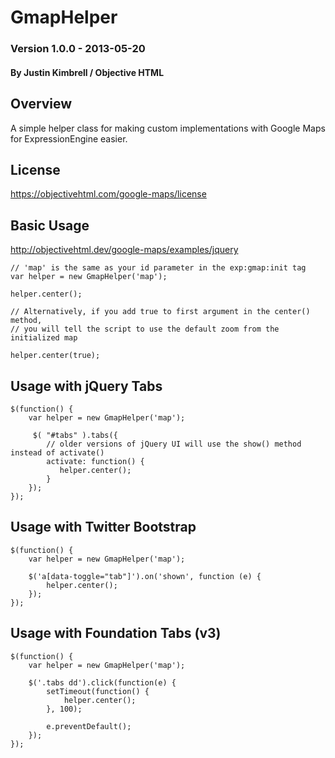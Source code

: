 GmapHelper
============

### Version 1.0.0 - 2013-05-20

#### By Justin Kimbrell / Objective HTML

Overview
--------

A simple helper class for making custom implementations with Google Maps for ExpressionEngine easier.

License
-------

https://objectivehtml.com/google-maps/license


Basic Usage
-----------

http://objectivehtml.dev/google-maps/examples/jquery

    // 'map' is the same as your id parameter in the exp:gmap:init tag
    var helper = new GmapHelper('map'); 
 
    helper.center();
    
    // Alternatively, if you add true to first argument in the center() method,
    // you will tell the script to use the default zoom from the initialized map
    
    helper.center(true);

Usage with jQuery Tabs
----------------------

	$(function() {			
		var helper = new GmapHelper('map');
	
		 $( "#tabs" ).tabs({
		 	// older versions of jQuery UI will use the show() method instead of activate()
			activate: function() { 
			   helper.center();
			}
		});
	});
	
	
Usage with Twitter Bootstrap
----------------------------

	$(function() {				
		var helper = new GmapHelper('map');
	
		$('a[data-toggle="tab"]').on('shown', function (e) {
			helper.center();
		});
	});

Usage with Foundation Tabs (v3)
-------------------------------

	$(function() {
		var helper = new GmapHelper('map');

		$('.tabs dd').click(function(e) {
			setTimeout(function() {
				helper.center();	
			}, 100);

			e.preventDefault();
		});
	});